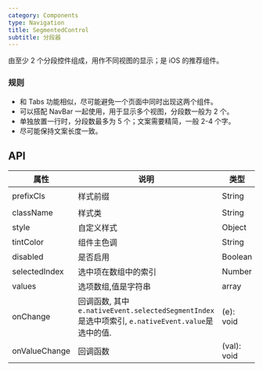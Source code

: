 ```yaml
---
category: Components
type: Navigation
title: SegmentedControl
subtitle: 分段器
---
```



由至少 2 个分段控件组成，用作不同视图的显示；是 iOS 的推荐组件。

### 规则
- 和 Tabs 功能相似，尽可能避免一个页面中同时出现这两个组件。
- 可以搭配 NavBar 一起使用，用于显示多个视图，分段数一般为 2 个。
- 单独放置一行时，分段数最多为 5 个；文案需要精简，一般 2-4 个字。
- 尽可能保持文案长度一致。

## API

属性 | 说明 | 类型 | 默认值
----|-----|------|------
| prefixCls  | 样式前缀        | String |  `am-segment`  |
| className | 样式类        | String |    |
| style | 自定义样式        | Object | `{}`   |
| tintColor  | 组件主色调        | String |  `#2DB7F5`  |
| disabled  | 是否启用        | Boolean |  false  |
| selectedIndex  | 选中项在数组中的索引        | Number |  0  |
| values  | 选项数组,值是字符串        | array |  []  |
| onChange    | 回调函数, 其中`e.nativeEvent.selectedSegmentIndex`是选中项索引, `e.nativeEvent.value`是选中的值. | (e): void |  function(){}  |
| onValueChange    |    回调函数   | (val): void |  function(){}  |
